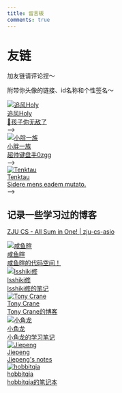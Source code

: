 ```yaml
---
title: 留言板
comments: true
---
```


# 友链

加友链请评论捏～

附带你头像的链接、id名称和个性签名～

<div class="flink-list">

<div class="flink-list-item">
    <a href="https://awslasasd.github.io/" title="追风Holy" target="_blank">
        <div class="flink-item-icon">
            <img src="https://philfan-pic.oss-cn-beijing.aliyuncs.com/img/20250202205611297.png" alt="追风Holy">
        </div>
        <div class="flink-item-name">追风Holy</div>
        <div class="flink-item-desc">👦孩子你无敌了</div>
    </a> -->
</div>

<div class="flink-list-item">
    <a href="https://lingzhiyxp.github.io/" title="小胖一族" target="_blank">
        <div class="flink-item-icon">
            <img src="https://avatars.githubusercontent.com/u/122017114?v=4" alt="小胖一族">
        </div>
        <div class="flink-item-name">小胖一族</div>
        <div class="flink-item-desc">超帅键盘手0zgg</div>
    </a> -->
</div>


<div class="flink-list-item">
    <a href="https://github.com/Tenktau" title="Tenktau" target="_blank">
        <div class="flink-item-icon">
            <img src="https://avatars.githubusercontent.com/u/61775365?v=4" alt="Tenktau">
        </div>
        <div class="flink-item-name">Tenktau</div>
        <div class="flink-item-desc">Sidere mens eadem mutato.</div>
    </a> -->
</div>

</div>


## 记录一些学习过的博客


[ZJU CS - All Sum in One! | zju-cs-asio](https://isshikihugh.github.io/zju-cs-asio/)

<div class="flink-list">

<div class="flink-list-item">
    <a href="https://xuan-insr.github.io" title="咸鱼暄" target="_blank">
        <div class="flink-item-icon">
            <img src="https://xuan-insr.github.io/logo.ico" alt="咸鱼暄">
        </div>
        <div class="flink-item-name">咸鱼暄</div>
        <div class="flink-item-desc">咸鱼暄的代码空间！</div>
    </a>
</div>


<div class="flink-list-item">
    <a href="https://note.isshikih.top" title="Isshiki修" target="_blank">
        <div class="flink-item-icon">
            <img src="https://cdn.tonycrane.cc/note/friends/isshiki.png" alt="Isshiki修">
        </div>
        <div class="flink-item-name">Isshiki修</div>
        <div class="flink-item-desc">Isshiki修的笔记</div>
    </a>
</div>


<div class="flink-list-item">
    <a href="https://note.tonycrane.cc" title="Tony Crane" target="_blank">
        <div class="flink-item-icon">
            <img src="https://avatars.githubusercontent.com/u/44120331?s=48&v=4" alt="Tony Crane">
        </div>
        <div class="flink-item-name">Tony Crane</div>
        <div class="flink-item-desc">Tony Crane的博客</div>
    </a>
</div>


<div class="flink-list-item">
    <a href="https://zhang-each.github.io/My-CS-Notebook/" title="小角龙" target="_blank">
        <div class="flink-item-icon">
            <img src="https://zhang-each.github.io/images/self-portrait/avatar.jpeg" alt="小角龙">
        </div>
        <div class="flink-item-name">小角龙</div>
        <div class="flink-item-desc">小角龙的学习笔记</div>
    </a>
</div>


<div class="flink-list-item">
    <a href="https://note.jiepeng.tech/" title="Jiepeng" target="_blank">
        <div class="flink-item-icon">
            <img src="https://avatars.githubusercontent.com/u/65861390?s=48&v=4" alt="Jiepeng">
        </div>
        <div class="flink-item-name">Jiepeng</div>
        <div class="flink-item-desc">Jiepeng's notes</div>
    </a>
</div>


<div class="flink-list-item">
    <a href="https://note.hobbitqia.cc" title="hobbitqia" target="_blank">
        <div class="flink-item-icon">
            <img src="https://avatars.githubusercontent.com/u/89443407?v=4" alt="hobbitqia">
        </div>
        <div class="flink-item-name">hobbitqia</div>
        <div class="flink-item-desc">hobbitqia的笔记本</div>
    </a>
</div>

</div>
